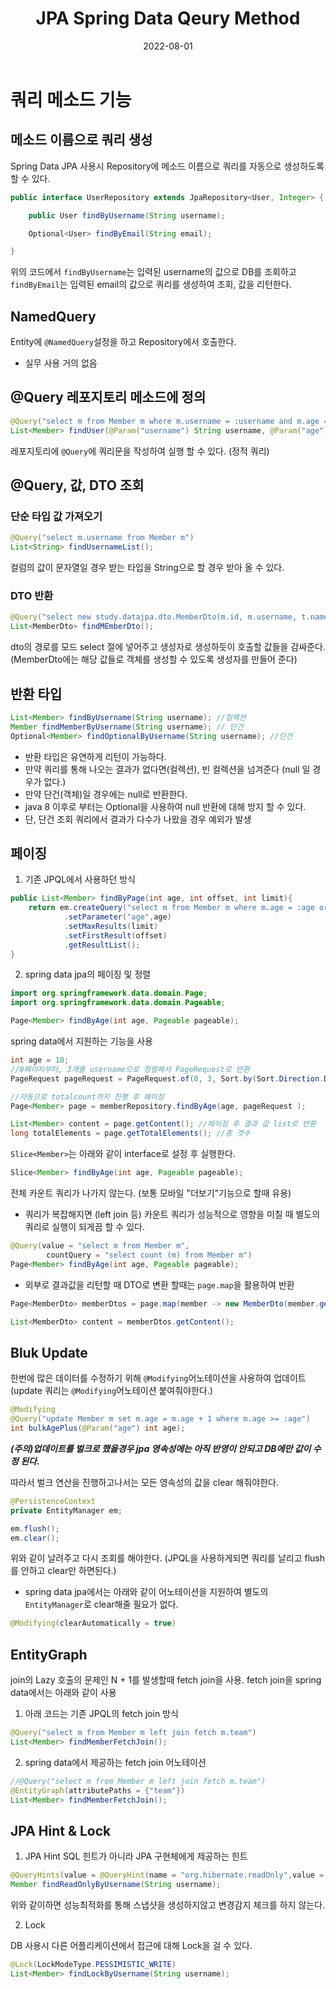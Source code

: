 ﻿---
layout: post
title: "JPA Spring Data Qeury Method"
date: 2022-08-01
categories: [JPA]
---

# 쿼리 메소드 기능

## 메소드 이름으로 쿼리 생성

Spring Data JPA 사용시 Repository에 메소드 이름으로 쿼리를 자동으로 생성하도록 할 수 있다.

```java
public interface UserRepository extends JpaRepository<User, Integer> {

	public User findByUsername(String username);

	Optional<User> findByEmail(String email);

}
```

위의 코드에서 `findByUsername`는 입력된 username의 값으로 DB를 조회하고 `findByEmail`는 입력된 email의 값으로 쿼리를 생성하여 조회, 값을 리턴한다.

## NamedQuery

Entity에 `@NamedQuery`설정을 하고 Repository에서 호출한다.

- 실무 사용 거의 없음

## @Query 레포지토리 메소드에 정의

```java
@Query("select m from Member m where m.username = :username and m.age = :age")
List<Member> findUser(@Param("username") String username, @Param("age") int age);
```

레포지토리에 `@Query`에 쿼리문을 작성하여 실행 할 수 있다. (정적 쿼리)

## @Query, 값, DTO 조회

### 단순 타입 값 가져오기

```java
@Query("select m.username from Member m")
List<String> findUsernameList();
```

컬럼의 값이 문자열일 경우 받는 타입을 String으로 할 경우 받아 올 수 있다.

### DTO 반환

```java
@Query("select new study.datajpa.dto.MemberDto(m.id, m.username, t.name) from Member m join m.team t")
List<MemberDto> findMEmberDto();
```

dto의 경로를 모드 select 절에 넣어주고 생성자로 생성하듯이 호출할 값들을 감싸준다. (MemberDto에는 해당 값들로 객체를 생성할 수 있도록 생성자를 만들어 준다)

## 반환 타입

```java
List<Member> findByUsername(String username); //컬렉션
Member findMemberByUsername(String username); // 단건
Optional<Member> findOptionalByUsername(String username); //단건
```

- 반환 타입은 유연하게 리턴이 가능하다.
- 만약 쿼리를 통해 나오는 결과가 없다면(컬렉션), 빈 컬렉션을 넘겨준다 (null 일 경우가 없다.)
- 만약 단건(객체)일 경우에는 null로 반환한다.
- java 8 이후로 부터는 Optional을 사용하여 null 반환에 대해 방지 할 수 있다.
- 단, 단건 조회 쿼리에서 결과가 다수가 나왔을 경우 예외가 발생

## 페이징

1. 기존 JPQL에서 사용하던 방식

```java
public List<Member> findByPage(int age, int offset, int limit){
	return em.createQuery("select m from Member m where m.age = :age order by m.username desc")
			.setParameter("age",age)
			.setMaxResults(limit)
			.setFirstResult(offset)
			.getResultList();
}
```

2. spring data jpa의 페이징 및 정렬

```java
import org.springframework.data.domain.Page;
import org.springframework.data.domain.Pageable;

Page<Member> findByAge(int age, Pageable pageable);
```

spring data에서 지원하는 기능을 사용

```java
int age = 10;
//0페이지부터, 3개를 username으로 정렬해서 PageRequest로 반환
PageRequest pageRequest = PageRequest.of(0, 3, Sort.by(Sort.Direction.DESC, "username"));

//자동으로 totalcount까지 진행 후 페이징
Page<Member> page = memberRepository.findByAge(age, pageRequest );

List<Member> content = page.getContent(); //페이징 후 결과 값 list로 반환
long totalElements = page.getTotalElements(); //총 갯수
```

`Slice<Member>`는 아래와 같이 interface로 설정 후 실행한다.

```java
Slice<Member> findByAge(int age, Pageable pageable);
```

전체 카운트 쿼리가 나가지 않는다. (보통 모바일 "더보기"기능으로 할때 유용)

- 쿼리가 복잡해지면 (left join 등) 카운트 쿼리가 성능적으로 영향을 미칠 때 별도의 쿼리로 실행이 되게끔 할 수 있다.

```java
@Query(value = "select m from Member m",
		countQuery = "select count (m) from Member m")
Page<Member> findByAge(int age, Pageable pageable);
```

- 외부로 결과값을 리턴할 때 DTO로 변환 할때는 `page.map`을 활용하여 반환

```java
Page<MemberDto> memberDtos = page.map(member -> new MemberDto(member.getId(), member.getUsername(), null));

List<MemberDto> content = memberDtos.getContent();
```

## Bluk Update

한번에 많은 데이터를 수정하기 위해 `@Modifying`어노테이션을 사용하여 업데이트
(update 쿼리는 `@Modifying`어노테이션 붙여줘야한다.)

```java
@Modifying
@Query("update Member m set m.age = m.age + 1 where m.age >= :age")
int bulkAgePlus(@Param("age") int age);
```

**_(주의)업데이트를 벌크로 했을경우 jpa 영속성에는 아직 반영이 안되고 DB에만 값이 수정 된다._**

따라서 벌크 연산을 진행하고나서는 모든 영속성의 값을 clear 해줘야한다.

```java
@PersistenceContext
private EntityManager em;

em.flush();
em.clear();
```

위와 같이 날려주고 다시 조회를 해야한다.
(JPQL을 사용하게되면 쿼리를 날리고 flush를 안하고 clear만 하면된다.)

- spring data jpa에서는 아래와 같이 어노테이션을 지원하여 별도의 `EntityManager`로 clear해줄 필요가 없다.

```java
@Modifying(clearAutomatically = true)
```

## EntityGraph

join의 Lazy 호출의 문제인 N + 1를 발생할때 fetch join을 사용.
fetch join을 spring data에서는 아래와 같이 사용

1. 아래 코드는 기존 JPQL의 fetch join 방식

```java
@Query("select m from Member m left join fetch m.team")
List<Member> findMemberFetchJoin();
```

2. spring data에서 제공하는 fetch join 어노테이션

```java
//@Query("select m from Member m left join fetch m.team")
@EntityGraph(attributePaths = {"team"})
List<Member> findMemberFetchJoin();
```

## JPA Hint & Lock

1. JPA Hint
   SQL 힌트가 아니라 JPA 구현체에게 제공하는 힌트

```java
@QueryHints(value = @QueryHint(name = "org.hibernate.readOnly",value = "true"))
Member findReadOnlyByUsername(String username);
```

위와 같이하면 성능최적화를 통해 스냅샷을 생성하지않고 변경감지 체크를 하지 않는다.

2. Lock

DB 사용시 다른 어플리케이션에서 접근에 대해 Lock을 걸 수 있다.

```java
@Lock(LockModeType.PESSIMISTIC_WRITE)
List<Member> findLockByUsername(String username);
```
